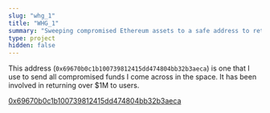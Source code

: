 ```yaml
---
slug: "whg_1"
title: "WHG_1"
summary: "Sweeping compromised Ethereum assets to a safe address to return to users."
type: project
hidden: false
---
```


This address (`0x69670b0c1b100739812415dd474804bb32b3aeca`) is one that I use to send all compromised funds I come across in the space. It has been involved in returning over $1M to users.

[0x69670b0c1b100739812415dd474804bb32b3aeca](https://etherscan.io/address/0x69670b0c1b100739812415dd474804bb32b3aeca)